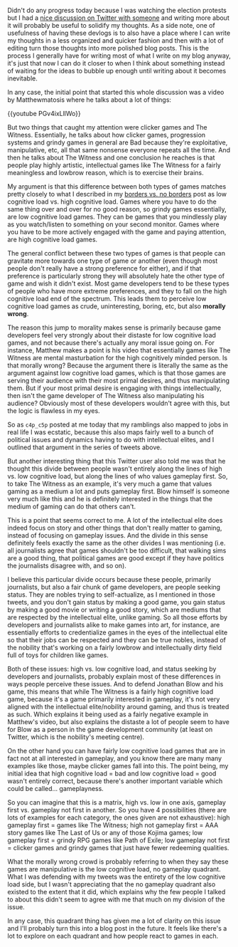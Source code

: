 <!--
title: 20210106
-->

Didn't do any progress today because I was watching the election protests but I had a [nice discussion on Twitter with someone](https://twitter.com/c4p_c5p/status/1346831944919764992) and writing more
about it will probably be useful to solidify my thoughts. As a side note, one of usefulness of having these devlogs is to also have a place where I can write my thoughts in a less organized and quicker
fashion and then with a lot of editing turn those thoughts into more polished blog posts. This is the process I generally have for writing most of what I write on my blog anyway, it's just that now I can do
it closer to when I think about something instead of waiting for the ideas to bubble up enough until writing about it becomes inevitable.

In any case, the initial point that started this whole discussion was a video by Matthewmatosis where he talks about a lot of things:

{{youtube PGv4ixLllWo}}

But two things that caught my attention were clicker games and The Witness. Essentially, he talks about how clicker games, progression systems and grindy games in general are Bad because they're exploitative,
manipulative, etc, all that same nonsense everyone repeats all the time. And then he talks about The Witness and one conclusion he reaches is that people play highly artistic, intellectual games like The
Witness for a fairly meaningless and lowbrow reason, which is to exercise their brains.

My argument is that this difference between both types of games matches pretty closely to what I described in my [borders vs. no borders](https://a327ex.substack.com/p/borders-vs-no-borders) post as
low cognitive load vs. high cognitive load. Games where you have to do the same thing over and over for no good reason, so grindy games essentially, are low cognitive load games. They can be games that
you mindlessly play as you watch/listen to something on your second monitor. Games where you have to be more actively engaged with the game and paying attention, are high cognitive load games.

The general conflict between these two types of games is that people can gravitate more towards one type of game or another (even though most people don't really have a strong preference for either),
and if that preference is particularly strong they will absolutely hate the other type of game and wish it didn't exist. Most game developers tend to be these types of people who have more extreme
preferences, and they to fall on the high cognitive load end of the spectrum. This leads them to perceive low cognitive load games as crude, uninteresting, boring, etc, but also **morally wrong**.

The reason this jump to morality makes sense is primarily because game developers feel very strongly about their distaste for low cognitive load games, and not because there's actually any moral issue going
on. For instance, Matthew makes a point is his video that essentially games like The Witness are mental masturbation for the high cognitively minded person. Is that morally wrong? Because the argument there
is literally the same as the argument against low cognitive load games, which is that those games are serving their audience with their most primal desires, and thus manipulating them. But if your most
primal desire is engaging with things intellectually, then isn't the game developer of The Witness also manipulating his audience? Obviously most of these developers wouldn't agree with this, but the
logic is flawless in my eyes.

So as `c4p_c5p` posted at me today that my ramblings also mapped to jobs in real life I was ecstatic, because this also maps fairly well to a bunch of political issues and dynamics having to do with
intellectual elites, and I outlined that argument in the series of tweets above. 

But another interesting thing that this Twitter user also told me was that he thought this divide between people wasn't entirely along the lines of high vs. low cognitive load, but along the lines of
who values gameplay first. So, to take The Witness as an example, it's very much a game that values gaming as a medium a lot and puts gameplay first.
Blow himself is someone very much like this and he is definitely interested in the things that the medium of gaming can do that others can't.

This is a point that seems correct to me. A lot of the intellectual elite does indeed focus on story and other things that don't really matter to gaming, instead of focusing on gameplay issues.
And the divide in this sense definitely feels exactly the same as the other divides I was mentioning (i.e. all journalists agree that games shouldn't be too difficult, that walking sims are a good thing, that
political games are good except if they have politics the journalists disagree with, and so on). 

I believe this particular divide occurs because these people, primarily journalists, but also a fair chunk of game developers, are people seeking status. They are nobles trying to self-actualize, as I
mentioned in those tweets, and you don't gain status by making a good game, you gain status by making a good movie or writing a good story, which are mediums that are respected by the intellectual elite,
unlike gaming. So all those efforts by developers and journalists alike to make games into art, for instance, are essentially efforts to credentialize games in the eyes of the intellectual elite so that
their jobs can be respected and they can be true nobles, instead of the nobility that's working on a fairly lowbrow and intellectually dirty field full of toys for children like games.

Both of these issues: high vs. low cognitive load, and status seeking by developers and journalists, probably explain most of these differences in ways people perceive these issues. And to defend
Jonathan Blow and his game, this means that while The Witness is a fairly high cognitive load game, because it's a game primarily interested in gameplay, it's not very aligned with the intellectual
elite/nobility around gaming, and thus is treated as such. Which explains it being used as a fairly negative example in Matthew's video, but also explains the distaste a lot of people seem to have
for Blow as a person in the game development community (at least on Twitter, which is the nobility's meeting centre).

On the other hand you can have fairly low cognitive load games that are in fact not at all interested in gameplay, and you know there are many many examples like those, maybe clicker games fall into this.
The point being, my initial idea that high cognitive load = bad and low cognitive load = good wasn't entirely correct, because there's another important variable which could be called... gameplayness.

So you can imagine that this is a matrix, high vs. low in one axis, gameplay first vs. gameplay not first in another. So you have 4 possibilities (there are lots of examples for each category, the ones
given are not exhaustive): high gameplay first = games like The Witness; high not gameplay first = AAA story games like The Last of Us or any of those Kojima games; 
low gameplay first = grindy RPG games like Path of Exile; low gameplay not first = clicker games and grindy games that just have fewer redeeming qualities.

What the morally wrong crowd is probably referring to when they say these games are manipulative is the low cognitive load, no gameplay quadrant. What I was defending with my tweets was the
entirety of the low cognitive load side, but I wasn't appreciating that the no gameplay quadrant also existed to the extent that it did, which explains why the few people I talked to about this didn't seem
to agree with me that much on my division of the issue.

In any case, this quadrant thing has given me a lot of clarity on this issue and I'll probably turn this into a blog post in the future. It feels like there's a lot to explore on each quadrant
and how people react to games in each.
